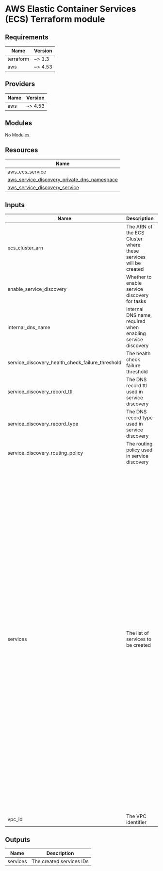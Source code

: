 # AWS Elastic Container Services (ECS) Terraform module

<!-- BEGINNING OF PRE-COMMIT-TERRAFORM DOCS HOOK -->
## Requirements

| Name | Version |
|------|---------|
| terraform | ~> 1.3 |
| aws | ~> 4.53 |

## Providers

| Name | Version |
|------|---------|
| aws | ~> 4.53 |

## Modules

No Modules.

## Resources

| Name |
|------|
| [aws_ecs_service](https://registry.terraform.io/providers/hashicorp/aws/latest/docs/resources/ecs_service) |
| [aws_service_discovery_private_dns_namespace](https://registry.terraform.io/providers/hashicorp/aws/latest/docs/resources/service_discovery_private_dns_namespace) |
| [aws_service_discovery_service](https://registry.terraform.io/providers/hashicorp/aws/latest/docs/resources/service_discovery_service) |

## Inputs

| Name | Description | Type | Default | Required |
|------|-------------|------|---------|:--------:|
| ecs\_cluster\_arn | The ARN of the ECS Cluster where these services will be created | `string` | n/a | yes |
| enable\_service\_discovery | Whether to enable service discovery for tasks | `bool` | n/a | yes |
| internal\_dns\_name | Internal DNS name, required when enabling service discovery | `string` | `""` | no |
| service\_discovery\_health\_check\_failure\_threshold | The health check failure threshold | `number` | `1` | no |
| service\_discovery\_record\_ttl | The DNS record ttl used in service discovery | `number` | `10` | no |
| service\_discovery\_record\_type | The DNS record type used in service discovery | `string` | `"A"` | no |
| service\_discovery\_routing\_policy | The routing policy used in service discovery | `string` | `"MULTIVALUE"` | no |
| services | The list of services to be created | <pre>map(object({<br>    task_definition_arn = string<br>    launch_type         = optional(string)<br>    scheduling_strategy = optional(string)<br><br>    desired_count                      = optional(number)<br>    deployment_minimum_healthy_percent = optional(number)<br>    deployment_maximum_percent         = optional(number)<br>    health_check_grace_period_seconds  = optional(number)<br><br>    load_balancers = map(object({<br>      elb_name         = optional(string)<br>      target_group_arn = optional(string)<br>      container_name   = string<br>      container_port   = number<br>    }))<br><br>    capacity_provider_strategy = optional(object({<br>      base              = optional(number)<br>      capacity_provider = string<br>      weight            = optional(number)<br>    }))<br><br>    deployment_circuit_breaker = optional(object({<br>      enable   = bool<br>      rollback = bool<br>    }))<br><br>    deployment_controller = optional(object({<br>      type = optional(string)<br>    }))<br><br>    placement_constraints = map(object({<br>      type       = string<br>      expression = optional(string)<br>    }))<br><br>    ordered_placement_strategies = map(object({<br>      type  = string<br>      field = optional(string)<br>    }))<br><br>    service_registry_configuration = optional(object({<br>      container_port = number<br>      container_name = string<br>      port           = number<br>    }))<br><br>    network_configuration = optional(object({<br>      subnets          = list(string)<br>      security_groups  = list(string)<br>      assign_public_ip = optional(bool)<br>    }))<br>  }))</pre> | n/a | yes |
| vpc\_id | The VPC identifier | `string` | n/a | yes |

## Outputs

| Name | Description |
|------|-------------|
| services | The created services IDs |
<!-- END OF PRE-COMMIT-TERRAFORM DOCS HOOK -->
